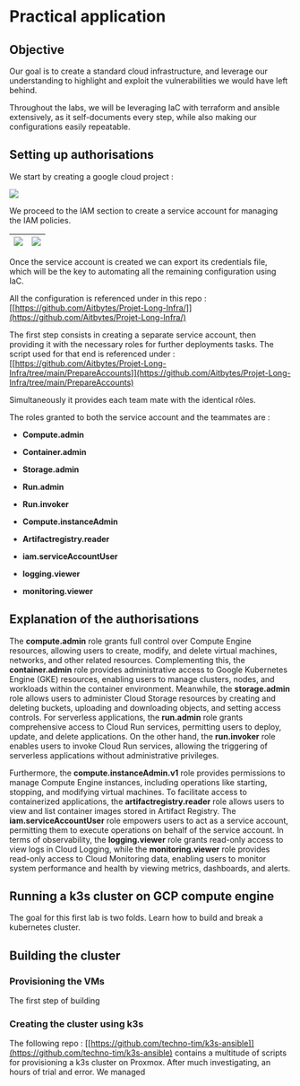 # Practical application

## Objective

Our goal is to create a standard cloud infrastructure, and leverage our
understanding to highlight and exploit the vulnerabilities we would have
left behind.

Throughout the labs, we will be leveraging IaC with terraform and
ansible extensively, as it self-documents every step, while also making
our configurations easily repeatable.

## Setting up authorisations

We start by creating a google cloud project :

![](../media/image2.png)

We proceed to the IAM section to create a service account for managing
the IAM policies.

| ![](../media/image1.png) | ![](../media/image3.png) |
|------------------------------------|------------------------------------|

Once the service account is created we can export its credentials file,
which will be the key to automating all the remaining configuration
using IaC.

All the configuration is referenced under in this repo :
[[https://github.com/Aitbytes/Projet-Long-Infra/]](https://github.com/Aitbytes/Projet-Long-Infra/)

The first step consists in creating a separate service account, then
providing it with the necessary roles for further deployments tasks. The
script used for that end is referenced under :
[[https://github.com/Aitbytes/Projet-Long-Infra/tree/main/PrepareAccounts]](https://github.com/Aitbytes/Projet-Long-Infra/tree/main/PrepareAccounts)

Simultaneously it provides each team mate with the identical rôles.

The roles granted to both the service account and the teammates are :

-   **Compute.admin**

-   **Container.admin**

-   **Storage.admin**

-   **Run.admin**

-   **Run.invoker**

-   **Compute.instanceAdmin**

-   **Artifactregistry.reader**

-   **iam.serviceAccountUser**

-   **logging.viewer**

-   **monitoring.viewer**

## Explanation of the authorisations

The **compute.admin** role grants full control over Compute Engine
resources, allowing users to create, modify, and delete virtual
machines, networks, and other related resources. Complementing this, the
**container.admin** role provides administrative access to Google
Kubernetes Engine (GKE) resources, enabling users to manage clusters,
nodes, and workloads within the container environment. Meanwhile, the
**storage.admin** role allows users to administer Cloud Storage
resources by creating and deleting buckets, uploading and downloading
objects, and setting access controls. For serverless applications, the
**run.admin** role grants comprehensive access to Cloud Run services,
permitting users to deploy, update, and delete applications. On the
other hand, the **run.invoker** role enables users to invoke Cloud Run
services, allowing the triggering of serverless applications without
administrative privileges.

Furthermore, the **compute.instanceAdmin.v1** role provides permissions
to manage Compute Engine instances, including operations like starting,
stopping, and modifying virtual machines. To facilitate access to
containerized applications, the **artifactregistry.reader** role allows
users to view and list container images stored in Artifact Registry. The
**iam.serviceAccountUser** role empowers users to act as a service
account, permitting them to execute operations on behalf of the service
account. In terms of observability, the **logging.viewer** role grants
read-only access to view logs in Cloud Logging, while the
**monitoring.viewer** role provides read-only access to Cloud Monitoring
data, enabling users to monitor system performance and health by viewing
metrics, dashboards, and alerts.

## Running a k3s cluster on GCP compute engine

The goal for this first lab is two folds. Learn how to build and break a
kubernetes cluster.

## Building the cluster

### Provisioning the VMs

The first step of building

### Creating the cluster using k3s

The following repo :
[[https://github.com/techno-tim/k3s-ansible]](https://github.com/techno-tim/k3s-ansible)
contains a multitude of scripts for provisioning a k3s cluster on
Proxmox. After much investigating, an hours of trial and error. We
managed
